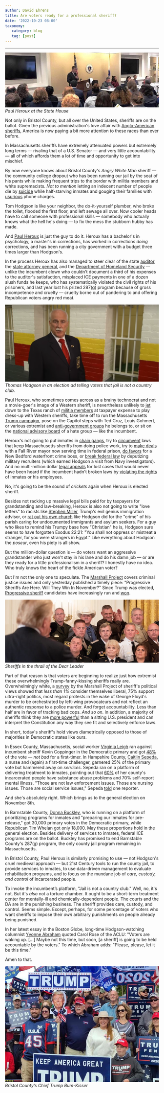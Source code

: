 ```yaml
---
author: David Ehrens
title: Are voters ready for a professional sheriff?
date: '2022-10-23 08:00'
taxonomy:
   category: blog
   tag: [post]
---
```

---
 
![](paul-at-house.jpg)
*Paul Heroux at the State House*

Not only in Bristol County, but all over the United States, sheriffs are on the ballot. Given the previous administration's love affair with [Anglo-American sheriffs](https://www.cnn.com/2018/02/12/politics/jeff-sessions-anglo-american-law-enforcement/index.html), America is now paying a bit more attention to these races than ever before.

In Massachusetts sheriffs have extremely attenuated powers but extremely long terms — rivaling that of a U.S. Senator — and very little accountability — all of which affords them a lot of time and opportunity to get into mischief.

By now everyone knows about Bristol County's *Angry White Man* sheriff — the community college dropout who has been running our jail by the seat of his pants while making frequent trips to the border with militia members and white supremacists. *Not to mention* letting an indecent number of people die by [suicide](https://www.bostonglobe.com/metro/2017/06/14/inmate-apparent-suicide-bristol-county-jail-renews-concerns-about-sheriff/TuNg7IXb71nb5XNBQFmWuL/story.html) while half-starving inmates and gouging their families with [usurious](https://www.msn.com/en-us/news/crime/charging-for-prison-phone-calls-burdens-families/ar-AAQgq4a) phone charges.

Tom Hodgson is like your neighbor, the do-it-yourself plumber, who broke the toilet, flooded the first floor, and left sewage all over. Now cooler heads have to call someone with professional skills — somebody who actually knows what the hell he's doing — to fix the mess the stubborn hubby has made.

And [Paul Heroux](https://www.paulheroux.org/) is just the guy to do it. Heroux has a bachelor's in psychology, a master's in corrections, has worked in corrections *doing* corrections, and has been running a city government with a budget three times larger than Hodgson's.

In the process Heroux has also managed to steer clear of the state [auditor](https://www.mass.gov/doc/an-audit-of-the-bristol-county-sheriffs-office/download), the [state attorney general](https://media.wbur.org/wp/2020/12/EMBARGOED-UNTIL-1230-PM-12.15.20-AGO-Report-into-BCSO-Response-to-May-1-Disturbance-2020-12-15.pdf), and the [Department of Homeland Security](https://www.dhs.gov/news/2021/05/20/ice-close-two-detention-centers) — unlike the incumbent clown who couldn't document a third of his expenses to the auditor's satisfaction, misplaced ICE payments in one of a dozen slush funds he keeps, who has systematically violated the civil rights of his prisoners, and last year lost his prized 287(g) program because of gross incompetence and cruelty — cruelty borne out of pandering to and offering Republican voters angry red meat.

![](country-club.png)
*Thomas Hodgson in an election ad telling voters that jail is not a country club.*

Paul Heroux, who sometimes comes across as a brainy technocrat and not a movie-goer's image of a Western sheriff, is nevertheless unlikely to [jet](https://www.heraldnews.com/story/news/2014/07/16/bristol-county-sheriff-visiting-texas/36839473007/) down to the Texas ranch of [militia members](https://bccjustice.org/wp-content/uploads/2022/10/vickers-ranch.html) at taxpayer expense to play dress-up with Western sheriffs, take time off to run the Massachusetts [Trump campaign](https://www.wbur.org/news/2019/11/21/thomas-hodgson-trump-support-immigration), pose on the Capitol steps with Ted Cruz, Louis Gohmert, or various extremist and [anti-government groups](https://www.azmirror.com/2022/10/21/arizona-ground-zero-for-extremist-anti-government-constitutional-sheriffs-movement/) he belongs to, or sit on the [national advisory board](https://www.fairus.org/about-fair/board-directors) of a hate group — like the incumbent.

Heroux's not going to put inmates in [chain gangs](https://www.thesunchronicle.com/sheriff-defends-chain-gangs/article_d41ab89d-c8f4-5c7d-b8f0-c35ce31debde.html), try to [circumvent](https://archive.boston.com/news/local/articles/2003/09/26/city_county_sheriff_in_turf_tussle/) laws that keep Massachusetts sheriffs from doing police work, try to [make deals](https://www.heraldnews.com/story/news/politics/county/2017/04/20/correia-s-plan-to-increase/21336722007/) with a Fall River mayor now serving time in federal prison, [do favors](http://media.ca1.uscourts.gov/pdf.opinions/17-2092P-01A.pdf) for a New Bedford waterfront crime boss, or [break federal law](https://www.heraldnews.com/story/news/crime/2015/09/10/military-review-bristol-county-sheriff/33560041007/) by deputizing military recruiters (which earned Hodgson a visit from Navy investigators). And no multi-million dollar [legal appeals](https://www.masscops.com/threads/hodgson-loses-another-appeal-of-civil-rights-lawsuit.57819/) for lost cases that would never have been heard if the incumbent hadn't broken laws by [violating the rights](https://www.wbur.org/news/2020/12/15/healey-hodgson-bristol-immigration-detainees-report) of inmates or his employees.

No, it's going to be the sound of *crickets* again when Heroux is elected sheriff.

Besides not racking up massive legal bills paid for by taxpayers for grandstanding and law-breaking, Heroux is also not going to write "love letters" to racists like [Stephen Miller](https://hodgsonemails.wordpress.com/), Trump's evil genius immigration advisor, or [rat out his own church](https://www.bostonmagazine.com/news/2019/12/05/thomas-hodgson-stephen-miller/) like Hodgson did for the "crime" of his parish caring for undocumented immigrants and asylum seekers. For a guy who likes to remind his Trumpy base how "Christian" he is, Hodgson sure seems to have forgotten Exodus 22:21: "You shall not oppress or mistreat a stranger, for you were strangers in Egypt." Like everything about Hodgson the *poseur*, even his piety is all show.

But the million-dollar question is — do voters want an aggressive grandstander who just won't stay in his lane and do his damn job — or are they ready for a little professionalism in a sheriff? I honestly have no idea. Who truly knows the heart of the fickle American voter?

But I'm not the only one to speculate. The [Marshall Project](https://www.themarshallproject.org/2022/10/22/progressive-sheriffs-are-here-will-they-win-in-november) covers criminal justice issues and only yesterday published a timely piece: "Progressive Sheriffs Are Here. Will They Win In November?" Since Trump was elected, [Progressive sheriff](https://theintercept.com/2019/10/07/county-sheriff-elections-virginia-louisiana/) candidates have increasingly run and [won](https://www.wwno.org/news/2021-12-11/progressive-candidate-susan-hutson-wins-sheriffs-race-defeating-incumbent-marlin-gusman).

![](vanity.jpg)
*Sheriffs in the thrall of the Dear Leader*

Part of that reason is that voters are beginning to realize just how extremist these overwhelmingly Trump-fanny-kissing sheriffs really are. Overwhelmingly white, a [survey](https://www.themarshallproject.org/2022/10/18/we-surveyed-u-s-sheriffs-see-their-views-on-power-race-and-immigration) by the Marshall Project of sheriff's political views showed that *less than 1%* consider themselves liberal, 75% support ultra-right politics, most regard protests in the wake of George Floyd's murder to be orchestrated by left-wing provocateurs and not reflect an authentic response to a police murder. And forget accountability. Less than half are in favor of tracking bad cops. *And so on*. In addition, a majority of sheriffs think they are [more powerful](https://www.themarshallproject.org/2022/10/18/does-your-sheriff-think-he-s-more-powerful-than-the-president) than a sitting U.S. president and can interpret the Constitution any way they see fit and selectively enforce laws.

In short, today's sheriff's hold views diametrically opposed to those of majorities in Democratic states like ours.

In Essex County, Massachusetts, social worker [Virginia Leigh](https://boltsmag.org/massachusetts-sheriff-candidates-outsiders-to-law-enforcement/) ran against incumbent sheriff Kevin Coppinger in the Democratic primary and got [48%](https://electionstats.state.ma.us/elections/search/year_from:2022/year_to:2022/office_id:386/stage:Primaries) of the vote — *not bad* for a first-timer. In Hampshire County, [Caitlin Sepeda](https://www.sepedaforsheriff.com/about), a nurse and (again) a first-time challenger, garnered 25% of the primary vote but hammered away on *services*. Sepeda ran on a platform of delivering treatment to inmates, pointing out that [60%](https://correctionalfunding.com/commission-report/) of her county's incarcerated people have substance abuse problems and 70% self-report mental illness. "Those are not law enforcement issues. Those are nursing issues. Those are social service issues," Sepeda [told](https://boltsmag.org/massachusetts-sheriff-candidates-outsiders-to-law-enforcement/) one reporter.

And she's absolutely right. Which brings us to the general election on November 8th.

In Barnstable County, [Donna Buckley](https://www.buckley4sheriff.com/), who is running on a platform of prioritizing programs for inmates and "preparing our inmates for pre-release," got 30,000 primary votes in the Democratic primary, while Republican Tim Whelan got only 18,000. May these proportions hold in the general election. Besides delivery of services to inmates, federal ICE programs are on the ballot. Buckley has promised to end Barnstable County's 287(g) program, the only county jail program remaining in Massachusetts.

In Bristol County, Paul Heroux is similarly promising to use — not Hodgson's cruel medieval approach — but 21st Century tools to run the county jail, to provide services to inmates, to use data-driven management to evaluate rehabilitation programs, and to focus on the mundane job of *care, custody, and control* of incarcerated people.

To invoke the incumbent’s platform, "Jail is not a country club." Well, no, it's not. But it's *also* not a torture chamber. It ought to be a short-term treatment center for mentally-ill and chemically-dependent people. The courts and the DA are in the punishing business. The sheriff provides care, custody, and control. Seems simple. Except, perhaps, for some percentage of voters who want sheriffs to impose their *own* arbitrary punishments on people already being punished.

In her latest essay in the Boston Globe, long-time Hodgson-watching columnist [Yvonne Abraham](https://www.bostonglobe.com/2022/10/22/metro/finally-hodgson-has-race/) quoted Carol Rose of the ACLU: "Voters are waking up. […] Maybe not this time, but soon, [a sheriff] is going to be held accountable by the voters." To which Abraham adds: "Please, please, let it be this time."

Amen to that.

![](trumpy.jpg)
*Bristol County’s Chief Trump Bum-Kisser*